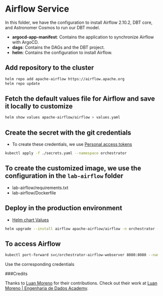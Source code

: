 # Airflow Service
In this folder, we have the configuration to install Airflow 2.10.2, DBT core, and Astronomer Cosmos to run our DBT model.
- **argocd-app-manifest**: Contains the application to synchronize Airflow with ArgoCD.
- **dags**: Contains the DAGs and the DBT project.
- **helm**: Contains the configuration to install Airflow.

## Add repository to the cluster
```sh
helm repo add apache-airflow https://airflow.apache.org
helm repo update
```

## Fetch the default values file for Airflow and save it locally to customize
```sh
helm show values apache-airflow/airflow > values.yaml
```

## Create the secret with the git credentials
- To create these credentials, we use [Personal access tokens](https://github.com/settings/tokens)
```sh
kubectl apply -f ./secrets.yaml --namespace orchestrator
```

## To create the customized image, we use the configuration in the `lab-airflow` folder
- lab-airflow/requirements.txt
- lab-airflow/Dockerfile

## Deploy in the production environment
- [Helm chart Values](https://github.com/apache/airflow/blob/main/chart/values.yaml)
```sh
helm upgrade --install airflow apache-airflow/airflow -n orchestrator -f ./airflow/helm/values.yaml --version 1.15.0
```
## To access Airflow
```sh
kubectl port-forward svc/orchestrator-airflow-webserver 8080:8080 --namespace orchestrator
```
Use the corresponding credentials


###Credits

Thanks to [Luan Moreno](https://github.com/luanmorenomaciel) for their contributions. Check out their work at [Luan Moreno | Engenharia de Dados Academy](https://www.youtube.com/@LuanMorenoMMaciel).
<!-- 
helm delete orchestrator-airflow
-->
